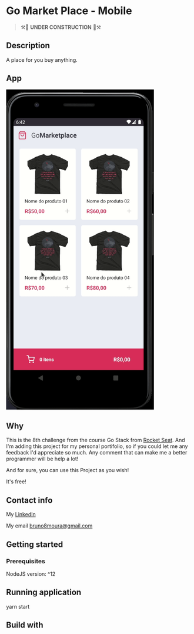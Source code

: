 # Go Market Place - Mobile
> ⚒👷 __UNDER CONSTRUCTION__ 👷⚒

## Description

A place for you buy anything.

## App

![Application](./project_images/gomarketplace.gif)

## Why

This is the 8th challenge from the course Go Stack from [Rocket Seat](https://github.com/Rocketseat). And I'm adding this project for my personal portifolio, so if you could let me any feedback I'd appreciate so much. Any comment that can make me a better programmer will be help a lot!

And for sure, you can use this Project as you wish!

It's free!

## Contact info

My [LinkedIn](https://www.linkedin.com/in/bruno8moura/)

My email bruno8moura@gmail.com

## Getting started

### Prerequisites

NodeJS version: ^12


## Running application

yarn start

## Build with










